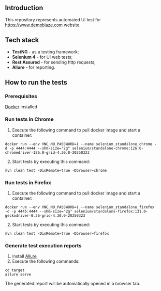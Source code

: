 ## Introduction
This repository represents automated UI test for https://www.demoblaze.com website.

## Tech stack
* **TestNG** - as a testing framework;
* **Selenium 4** - for UI web tests;
* **Rest Assured** - for sending http requests;
* **Allure** - for reporting.

## How to run the tests
### Prerequisites
[Docker](https://docs.docker.com/install/) installed

### Run tests in Chrome
1. Execute the following command to pull docker image and start a container:
```
docker run --env VNC_NO_PASSWORD=1 --name selenium_standalone_chrome -d -p 4444:4444 --shm-size="2g" selenium/standalone-chrome:126.0-chromedriver-126.0-grid-4.30.0-20250323
```
2. Start tests by executing this command:
```
mvn clean test -DisRemote=true -Dbrowser=chrome
```

### Run tests in Firefox
1. Execute the following command to pull docker image and start a container:
```
docker run --env VNC_NO_PASSWORD=1 --name selenium_standalone_firefox -d -p 4445:4444 --shm-size="2g" selenium/standalone-firefox:131.0-geckodriver-0.36-grid-4.30.0-20250323
```
2. Start tests by executing this command:
```
mvn clean test -DisRemote=true -Dbrowser=firefox
```

### Generate test execution reports
1. Install [Allure](https://allurereport.org/docs/install/)
2. Execute the following commands:
```
cd target
allure serve
```
The generated report will be automatically opened in a browser tab.